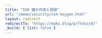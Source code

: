 ```yaml
---
title: "SSH 鍵の作成と登録"
url: "/memo/security/ssh-keygen.html"
layout: redirect
redirectTo: "https://maku.blog/p/ftducs9/"
_build: { list: false }
---
```


